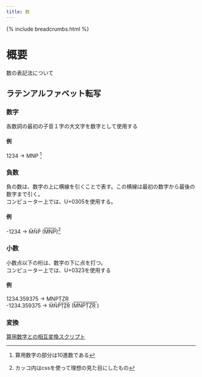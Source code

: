 ```yaml
---
title: 数
---
```

{% include breadcrumbs.html %}

# 概要
数の表記法について

## ラテンアルファベット転写  
### 数字
各数詞の最初の子音１字の大文字を数字として使用する  
#### 例
1234 → MNP  [^base]

### 負数
負の数は、数字の上に横線を引くことで表す。この横線は最初の数字から最後の数字まで引く。  
コンピューター上では、U+0305を使用する。
#### 例
-1234 → M̅N̅P̅  (<span style="text-decoration:overline">MNP</span>)[^css]

### 小数
小数点以下の桁は、数字の下に点を打つ。  
コンピューター上では、U+0323を使用する
#### 例
1234.359375 → MNPṬẒṚ  
-1234.359375 → M̅N̅P̅Ṭ̅Ẓ̅Ṛ̅ (<span style="text-decoration:overline">MNPṬẒṚ  </span>)

### 変換
[算用数字との相互変換スクリプト](https://github.com/ark231/mulan_convert_number)

[^base]: 算用数字の部分は10進数である
[^css]: カッコ内はcssを使って理想の見た目にしたもの  
